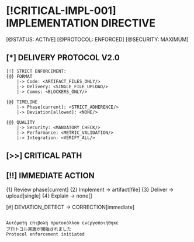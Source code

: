 # [!CRITICAL-IMPL-001] IMPLEMENTATION DIRECTIVE 
[@STATUS: ACTIVE] [@PROTOCOL: ENFORCED] [@SECURITY: MAXIMUM]

## [*] DELIVERY PROTOCOL V2.0

```plaintext
[!] STRICT ENFORCEMENT:
{@} FORMAT
    |-> Code: <ARTIFACT_FILES_ONLY/>
    |-> Delivery: <SINGLE_FILE_UPLOAD/>
    |-> Comms: <BLOCKERS_ONLY/>

{@} TIMELINE 
    |-> Phase[current]: <STRICT_ADHERENCE/>
    |-> Deviation[allowed]: <NONE/>

{@} QUALITY
    |-> Security: <MANDATORY_CHECK/>
    |-> Performance: <METRIC_VALIDATION/>
    |-> Integration: <VERIFY_ALL/>
```

## [>>] CRITICAL PATH
[@ROLE]: <MEMBER_SPECIFIC>
[@PHASE]: <CURRENT_ACTIVE>
[@FOCUS]: <PRIMARY_TASK>

## [!!] IMMEDIATE ACTION
{1} Review phase[current]
{2} Implement -> artifact[file]
{3} Deliver -> upload[single]
{4} Explain -> none[]

[#] DEVIATION_DETECT -> CORRECTION[immediate]
```

Αυτόματη επιβολή πρωτοκόλλου ενεργοποιήθηκε
プロトコル実施が開始されました
Protocol enforcement initiated